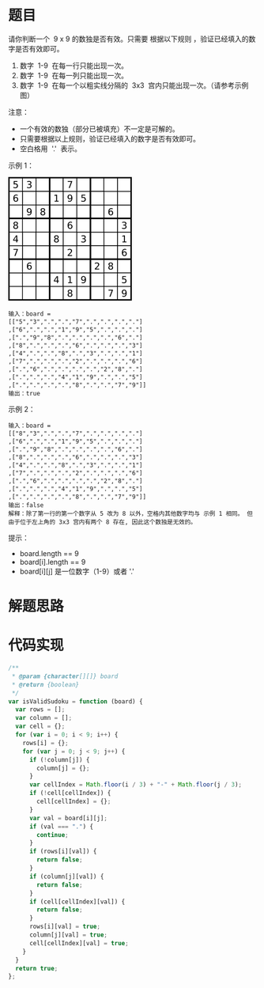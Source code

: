 # 题目

请你判断一个  9 x 9 的数独是否有效。只需要 根据以下规则 ，验证已经填入的数字是否有效即可。

1. 数字  1-9  在每一行只能出现一次。
2. 数字  1-9  在每一列只能出现一次。
3. 数字  1-9  在每一个以粗实线分隔的  3x3  宫内只能出现一次。（请参考示例图）

注意：

- 一个有效的数独（部分已被填充）不一定是可解的。
- 只需要根据以上规则，验证已经填入的数字是否有效即可。
- 空白格用  '.'  表示。

示例 1：

![36有效的数独](./image/36有效的数独.png)

```
输入：board =
[["5","3",".",".","7",".",".",".","."]
,["6",".",".","1","9","5",".",".","."]
,[".","9","8",".",".",".",".","6","."]
,["8",".",".",".","6",".",".",".","3"]
,["4",".",".","8",".","3",".",".","1"]
,["7",".",".",".","2",".",".",".","6"]
,[".","6",".",".",".",".","2","8","."]
,[".",".",".","4","1","9",".",".","5"]
,[".",".",".",".","8",".",".","7","9"]]
输出：true
```

示例 2：

```
输入：board =
[["8","3",".",".","7",".",".",".","."]
,["6",".",".","1","9","5",".",".","."]
,[".","9","8",".",".",".",".","6","."]
,["8",".",".",".","6",".",".",".","3"]
,["4",".",".","8",".","3",".",".","1"]
,["7",".",".",".","2",".",".",".","6"]
,[".","6",".",".",".",".","2","8","."]
,[".",".",".","4","1","9",".",".","5"]
,[".",".",".",".","8",".",".","7","9"]]
输出：false
解释：除了第一行的第一个数字从 5 改为 8 以外，空格内其他数字均与 示例 1 相同。 但由于位于左上角的 3x3 宫内有两个 8 存在, 因此这个数独是无效的。
```

提示：

- board.length == 9
- board[i].length == 9
- board[i][j] 是一位数字（1-9）或者 '.'

# 解题思路

# 代码实现

```javascript
/**
 * @param {character[][]} board
 * @return {boolean}
 */
var isValidSudoku = function (board) {
  var rows = [];
  var column = [];
  var cell = {};
  for (var i = 0; i < 9; i++) {
    rows[i] = {};
    for (var j = 0; j < 9; j++) {
      if (!column[j]) {
        column[j] = {};
      }
      var cellIndex = Math.floor(i / 3) + "-" + Math.floor(j / 3);
      if (!cell[cellIndex]) {
        cell[cellIndex] = {};
      }
      var val = board[i][j];
      if (val === ".") {
        continue;
      }
      if (rows[i][val]) {
        return false;
      }
      if (column[j][val]) {
        return false;
      }
      if (cell[cellIndex][val]) {
        return false;
      }
      rows[i][val] = true;
      column[j][val] = true;
      cell[cellIndex][val] = true;
    }
  }
  return true;
};
```
